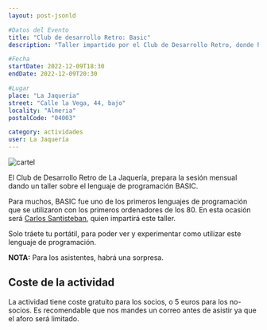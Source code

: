 ```yaml
---
layout: post-jsonld

#Datos del Evento
title: "Club de desarrollo Retro: Basic"
description: "Taller impartido por el Club de Desarrollo Retro, donde hablaremos sobre el lenguaje de programación BASIC; para muchos uno de los primeros contactos de la programación"

#Fecha
startDate: 2022-12-09T18:30
endDate: 2022-12-09T20:30

#Lugar
place: "La Jaqueria"
street: "Calle la Vega, 44, bajo"
locality: "Almeria"
postalCode: "04003"

category: actividades
user: La Jaquería
---
```

![cartel](https://lajaqueria.org/recursos/varios/cartelRetroBASIC.gif)

El Club de Desarrollo Retro de La Jaquería, prepara la sesión mensual dando un taller sobre el lenguaje de programación BASIC.

Para muchos, BASIC fue uno de los primeros lenguajes de programación que se utilizaron con los primeros ordenadores de los 80. En esta ocasión será [Carlos Santisteban](https://twitter.com/zuiko21), quien impartirá este taller.

Solo tráete tu portátil, para poder ver y experimentar como utilizar este lenguaje de programación.

**NOTA:** Para los asistentes, habrá una sorpresa.

## Coste de la actividad

La actividad tiene coste gratuito para los socios, o 5 euros para los no-socios. Es recomendable que nos mandes un correo antes de asistir ya que el aforo será limitado.
